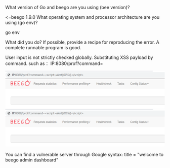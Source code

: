 What version of Go and beego are you using (bee version)?

<=beego 1.9.0 
What operating system and processor architecture are you using (go env)?

go env

What did you do?
If possible, provide a recipe for reproducing the error.
A complete runnable program is good.

User input is not strictly checked globally.
Substituting XSS payload by command.
such as：
IP:8080/prof?command=<script>alert(/XSS/)</script>

![1](https://github.com/Kevil-hui/bug-report/blob/master/pic/QQ%E6%88%AA%E5%9B%BE20200503022048.png)
![1](https://github.com/Kevil-hui/bug-report/blob/master/pic/QQ%E6%88%AA%E5%9B%BE20200503022048.png)

You can find a vulnerable server through Google syntax: title = "welcome to beego admin dashboard"
